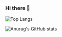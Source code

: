### Hi there 👋

![Top Langs](https://github-readme-stats.vercel.app/api/top-langs/?username=kbsneues&layout=compact)

![Anurag's GitHub stats](https://github-readme-stats.vercel.app/api?username=kbsneues&show_icons=true&theme=radical)

<!--
**kbsneues/kbsneues** is a ✨ _special_ ✨ repository because its `README.md` (this file) appears on your GitHub profile.

Here are some ideas to get you started:

- 🔭 I’m currently working on ...
- 🌱 I’m currently learning ...
- 👯 I’m looking to collaborate on ...
- 🤔 I’m looking for help with ...
- 💬 Ask me about ...
- 📫 How to reach me: ...
- 😄 Pronouns: ...
- ⚡ Fun fact: ...
-->
